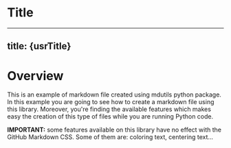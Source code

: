
Title
=====


--- 
 title: {usrTitle}
 ---
# Overview


This is an example of markdown file created using mdutils python package. In this example you are going to see how to create a markdown file using this library. Moreover, you're finding the available features which makes easy the creation of this type of files while you are running Python code.

**IMPORTANT:** some features available on this library have no effect with the GitHub Markdown CSS. Some of them are: coloring text, centering text...